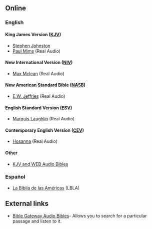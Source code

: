 ## Online

### English

#### King James Version ([KJV](KJV "KJV"))

-   [Stephen Johnston](http://www.audiotreasure.com/indexKJV.htm)
-   [Paul Mims](http://bible.gospelcom.net/bgaudio/english/KJV/)
    (Real Audio)

#### New International Version ([NIV](NIV "NIV"))

-   [Max Mclean](http://bible.gospelcom.net/bgaudio/english/NIV/)
    (Real Audio)

#### New American Standard Bible ([NASB](NASB "NASB"))

-   [E.W. Jeffries](http://bible.gospelcom.net/bgaudio/english/NASB/)
    (Real Audio)

#### English Standard Version ([ESV](ESV "ESV"))

-   [Marquis Laughlin](http://bible.gospelcom.net/bgaudio/english/ESV/)
    (Real Audio)

#### Contemporary English Version ([CEV](index.php?title=CEV&action=edit&redlink=1 "CEV (page does not exist)"))

-   [Hosanna](http://bible.gospelcom.net/bgaudio/english/CEV/)
    (Real Audio)

#### Other

-   [KJV and WEB Audio Bibles](http://www.talkingbible.com/)

### Español

-   [La Biblia de las Américas](http://bible.gospelcom.net/bgaudio/spanish/LBLA/)
    (LBLA)

## External links

-   [Bible Gateway Audio Bibles](http://bible.gospelcom.net/bgaudio)-
    Allows you to search for a particular passage and listen to it.



